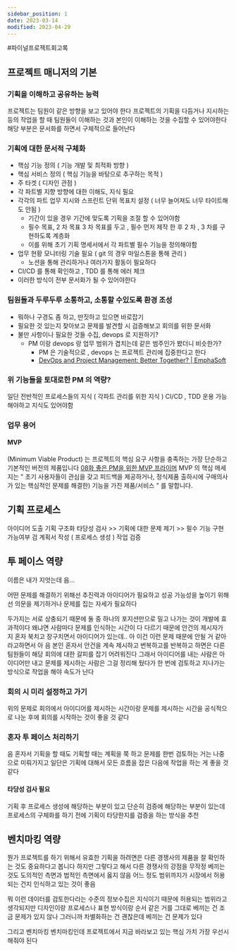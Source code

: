 ```yaml
---
sidebar_position: 1
date: 2023-03-14
modified: 2023-04-29
---
```


#파이널프로젝트회고록

## 프로젝트 매니저의 기본

### 기획을 이해하고 공유하는 능력

프로젝트는 팀원이 같은 방향을 보고 있어야 한다
프로젝트의 기획을 다듬거나 지시하는 등의 작업을 할 때
팀원들이 이해하는 것과 본인이 이해하는 것을 수집할 수 있어야한다
해당 부분은 문서화를 하면서 구체적으로 들어난다

### 기획에 대한 문서적 구체화

- 핵심 기능 정의 ( 기능 개발 및 최적화 방향 )
- 핵심 서비스 정의 ( 핵심 기능을 바탕으로 추구하는 목적 )
- 주 타겟 ( 디자인 관점 )
- 각 파트별 지향 방향에 대한 이해도, 지식 필요
- 각각의 파트 업무 지시와 스프린트 단위 목표치 설정 ( 너무 늘어져도 너무 타이트해도 안됨 )
  - 기간이 있을 경우 기간에 맞도록 기획을 조절 할 수 있어야함
  - 필수 목표, 2 차 목표 3 차 목표를 두고 , 필수 먼저 제작 한 후 2 차 , 3 차를 구현하도록 계층화
  - 이를 위해 초기 기획 명세서에서 각 파트별 필수 기능을 정의해야함
- 업무 현황 모니터링 기술 필요 ( git 의 경우 마일스톤을 통해 관리 )
  - 노션을 통해 관리하거나 여러가지 활동이 필요하다
- CI/CD 를 통해 확인하고 , TDD 를 통해 에러 체크
- 이러한 방식이 전부 문서화가 될 수 있어야한다

### 팀원들과 두루두루 소통하고, 소통할 수있도록 환경 조성

- 뭐하나 구경도 좀 하고, 딴짓하고 있으면 바로잡기
- 필요한 것 있는지 찾아보고 문제를 발견할 시 검증해보고 회의를 위한 문서화
- 불만 사항이나 필요한 것들 수집, devops 로 지원하기?
  - PM 이랑 devops 랑 업무 범위가 겹치는데 같은 범주인가 봤더니 비슷한가?
    - PM 은 기술적으로 , devops 는 프로젝트 관리에 집중한다고 한다
    - [DevOps and Project Management: Better Together? | EmphaSoft](https://emphasoft.com/blog/devops-and-project-management-better-together/)

### 위 기능들을 토대로한 PM 의 역량?

일단 전반적인 프로세스들의 지식 ( 각파트 관리를 위한 지식 )
CI/CD , TDD 운용 가능해야하고 지식도 있어야함

### 업무 용어

#### MVP

(Minimum Viable Product) 는 프로젝트의 핵심 요구 사항을 충족하는 가장 단순하고 기본적인 버전의 제품입니다
[08화 좋은 PM을 위한 MVP 프라이머](https://brunch.co.kr/@ywkim36/28)
MVP 의 핵심 메세지는
" 초기 사용자들이 관심을 갖고 피드백을 제공하거나, 정식제품 출하시에 구매의사가 있는 핵심적인 문제를 해결한) 기능을 가진 제품/서비스 "
를 말합니다.

## 기획 프로세스

아이디어 도출
기획
구조화
타당성 검사 >> 기획에 대한 문제 제기 >> 필수 기능 구현 가능여부 검
계획서 작성 ( 프로세스 생성 )
작업
검증

## 투 페이스 역량

이름은 내가 지엇는데
음...

어떤 문제를 해결하기 위해선 추진력과 아이디어가 필요하고
성공 가능성을 높이기 위해선 의문을 제기하거나 문제를 집는 자세가 필요하다

두가지는 서로 상충되기 때문에 둘 중 하나의 포지션만으로 밀고 나가는 것이 개발에 효과적이다
왜냐면 사람마다 문제를 인식하는 시간이 다 다르기 때문에
안건의 제시자가 지 혼자 북치고 장구치면서
아이디어가 있는데.. 아 이건 이런 문제 때문에 안될 거 같아라고하면서
아 음 본인 혼자서 안건을 계속 제시하고 번복하고를 반복하고 하면은
다른 팀원들이 해당 회의에 대한 갈피를 잡기 어려워진다
그래서 아이디어를 내는 사람은 아이디어만 내고 문제를 제시하는 사람은 그걸 정리해 뒀다가
한 번에 검토하고 지나가는 방식으로 작업을 해야 속도가 난다

### 회의 시 미리 설정하고 가기

위의 문제로 회의에서 아이디어를 제시하는 시간이랑
문제를 제시하는 시간을 공식적으로 나눈 후에 회의를 시작하는 것이 좋을 것 같다

### 혼자 투 페이스 처리하기

음 혼자서 기획을 할 때도 기획할 때는 계획을 쭉 하고 문제를 한번 검토하는 거는 나중으로 미뤄가지고 일단은 기획에 대해서
모든 흐름을 잡은 다음에 작업을 하는 게 좋을 것 같다

#### 타당성 검사 필요

기획 후 프로세스 생성에 해당하는 부분이 있고
단순히 검증에 해당하는 부분이 있는데 프로세스의 구체화를 하기 전에
기획이 타당한지를 검증을 하는 방식을 추천

## 벤치마킹 역량

뭔가 프로젝트를 하기 위해서 유효한 기획을 하려면은 다른 경쟁사의 제품을 잘 확인하는 것도 중요하다고 봅니다
하지만 그렇다고 해서 다른 경쟁사의 강점을 무작정 베끼는 것도 도의적인 측면과 법적인 측면에서 옳지 않음
어느 정도 범위까지가 시장에서 허용되는 건지 인식하고 있는 것이 좋음

뭐 이런 데이터를 검토한다라는 수준의 정보수집은 지식이기 때문에 허용되는 범위라고 생각되지만
디자인이랑 프로세스나 표현 방식이랑 순서 같은 거를 그대로 베끼는 건 조금 문제가 있지 않나
그러니까 차별화하는 건 괜찮은데 베끼는 건 문제가 있다

그리고 벤치마킹 벤치마킹인데 프로젝트에서 지금 바라보고 있는 핵심 가치 가장 우선시 해줘야 된다
